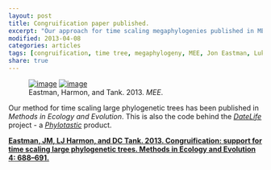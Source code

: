 ```yaml
---
layout: post
title: Congruification paper published.
excerpt: "Our approach for time scaling megaphylogenies published in MEE"
modified: 2013-04-08
categories: articles
tags: [congruification, time tree, megaphylogeny, MEE, Jon Eastman, Luke Harmon]
share: true
---
```

<figure class="half">
	<a href="{{ site.url }}/images/MEE.jpg"><img src="{{ site.url }}/images/MEE.jpg" alt="image"></a>
	<a href="{{ site.url }}/images/Eastman-congruification.jpg"><img src="{{ site.url }}/images/Eastman-congruification.jpg" alt="image"></a>
	<figcaption>Eastman, Harmon, and Tank. 2013. <i>MEE</i>.</figcaption>
</figure>

Our method for time scaling large phylogenetic trees has been published in <i>Methods in Ecology and Evolution</i>. This is also the code behind the [*DateLife*](http://datelife.org) project - a [*Phylotastic*](http://phylotastic.org) product.  

[**Eastman, JM, LJ Harmon, and DC Tank. 2013. Congruification: support for time scaling large phylogenetic trees. Methods in Ecology and Evolution 4: 688–691.**](http://onlinelibrary.wiley.com/doi/10.1111/2041-210X.12051/abstract)
